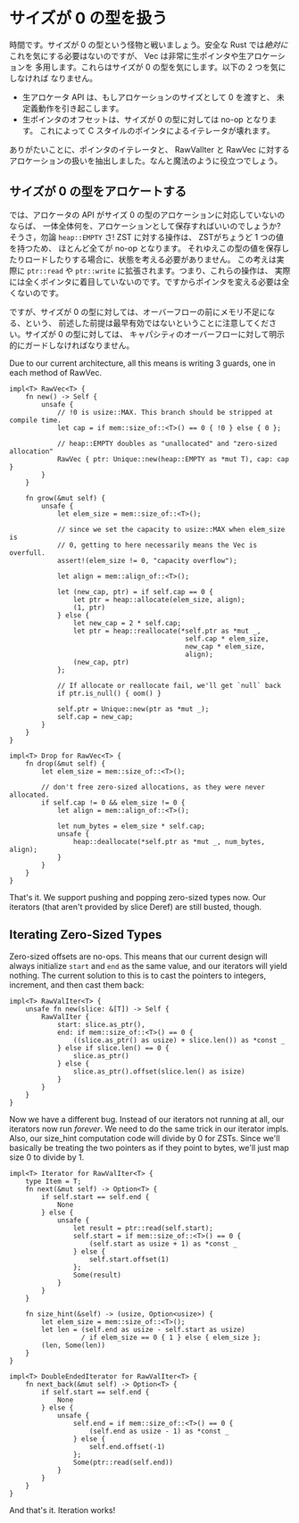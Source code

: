 <!--
# Handling Zero-Sized Types
-->

# サイズが 0 の型を扱う

<!--
It's time. We're going to fight the specter that is zero-sized types. Safe Rust
*never* needs to care about this, but Vec is very intensive on raw pointers and
raw allocations, which are exactly the two things that care about
zero-sized types. We need to be careful of two things:
-->

時間です。サイズが 0 の型という怪物と戦いましょう。安全な Rust では*絶対に*
これを気にする必要はないのですが、 Vec は非常に生ポインタや生アロケーションを
多用します。これらはサイズが 0 の型を気にします。以下の 2 つを気にしなければ
なりません。

<!--
* The raw allocator API has undefined behavior if you pass in 0 for an
  allocation size.
* raw pointer offsets are no-ops for zero-sized types, which will break our
  C-style pointer iterator.
-->

* 生アロケータ API は、もしアロケーションのサイズとして 0 を渡すと、
  未定義動作を引き起こします。
* 生ポインタのオフセットは、サイズが 0 の型に対しては no-op となります。
  これによって C スタイルのポインタによるイテレータが壊れます。

<!--
Thankfully we abstracted out pointer-iterators and allocating handling into
RawValIter and RawVec respectively. How mysteriously convenient.
-->

ありがたいことに、ポインタのイテレータと、 RawValIter と RawVec に対する
アロケーションの扱いを抽出しました。なんと魔法のように役立つでしょう。




<!--
## Allocating Zero-Sized Types
-->

## サイズが 0 の型をアロケートする

<!--
So if the allocator API doesn't support zero-sized allocations, what on earth
do we store as our allocation? Why, `heap::EMPTY` of course! Almost every operation
with a ZST is a no-op since ZSTs have exactly one value, and therefore no state needs
to be considered to store or load them. This actually extends to `ptr::read` and
`ptr::write`: they won't actually look at the pointer at all. As such we never need
to change the pointer.
-->

では、アロケータの API がサイズ 0 の型のアロケーションに対応していないのならば、
一体全体何を、アロケーションとして保存すればいいのでしょうか? そうさ，勿論 `heap::EMPTY` さ!
ZST に対する操作は、 ZSTがちょうど 1 つの値を持つため、 ほとんど全てが no-op となります。
それゆえこの型の値を保存したりロードしたりする場合に、状態を考える必要がありません。
この考えは実際に `ptr::read` や `ptr::write` に拡張されます。つまり、これらの操作は、
実際には全くポインタに着目していないのです。ですからポインタを変える必要は全くないのです。

<!--
Note however that our previous reliance on running out of memory before overflow is
no longer valid with zero-sized types. We must explicitly guard against capacity
overflow for zero-sized types.
-->

ですが、サイズが 0 の型に対しては、オーバーフローの前にメモリ不足になる、という、
前述した前提は最早有効ではないということに注意してください。サイズが 0 の型に対しては、
キャパシティのオーバーフローに対して明示的にガードしなければなりません。

Due to our current architecture, all this means is writing 3 guards, one in each
method of RawVec.

```rust,ignore
impl<T> RawVec<T> {
    fn new() -> Self {
        unsafe {
            // !0 is usize::MAX. This branch should be stripped at compile time.
            let cap = if mem::size_of::<T>() == 0 { !0 } else { 0 };

            // heap::EMPTY doubles as "unallocated" and "zero-sized allocation"
            RawVec { ptr: Unique::new(heap::EMPTY as *mut T), cap: cap }
        }
    }

    fn grow(&mut self) {
        unsafe {
            let elem_size = mem::size_of::<T>();

            // since we set the capacity to usize::MAX when elem_size is
            // 0, getting to here necessarily means the Vec is overfull.
            assert!(elem_size != 0, "capacity overflow");

            let align = mem::align_of::<T>();

            let (new_cap, ptr) = if self.cap == 0 {
                let ptr = heap::allocate(elem_size, align);
                (1, ptr)
            } else {
                let new_cap = 2 * self.cap;
                let ptr = heap::reallocate(*self.ptr as *mut _,
                                            self.cap * elem_size,
                                            new_cap * elem_size,
                                            align);
                (new_cap, ptr)
            };

            // If allocate or reallocate fail, we'll get `null` back
            if ptr.is_null() { oom() }

            self.ptr = Unique::new(ptr as *mut _);
            self.cap = new_cap;
        }
    }
}

impl<T> Drop for RawVec<T> {
    fn drop(&mut self) {
        let elem_size = mem::size_of::<T>();

        // don't free zero-sized allocations, as they were never allocated.
        if self.cap != 0 && elem_size != 0 {
            let align = mem::align_of::<T>();

            let num_bytes = elem_size * self.cap;
            unsafe {
                heap::deallocate(*self.ptr as *mut _, num_bytes, align);
            }
        }
    }
}
```

That's it. We support pushing and popping zero-sized types now. Our iterators
(that aren't provided by slice Deref) are still busted, though.




## Iterating Zero-Sized Types

Zero-sized offsets are no-ops. This means that our current design will always
initialize `start` and `end` as the same value, and our iterators will yield
nothing. The current solution to this is to cast the pointers to integers,
increment, and then cast them back:

```rust,ignore
impl<T> RawValIter<T> {
    unsafe fn new(slice: &[T]) -> Self {
        RawValIter {
            start: slice.as_ptr(),
            end: if mem::size_of::<T>() == 0 {
                ((slice.as_ptr() as usize) + slice.len()) as *const _
            } else if slice.len() == 0 {
                slice.as_ptr()
            } else {
                slice.as_ptr().offset(slice.len() as isize)
            }
        }
    }
}
```

Now we have a different bug. Instead of our iterators not running at all, our
iterators now run *forever*. We need to do the same trick in our iterator impls.
Also, our size_hint computation code will divide by 0 for ZSTs. Since we'll
basically be treating the two pointers as if they point to bytes, we'll just
map size 0 to divide by 1.

```rust,ignore
impl<T> Iterator for RawValIter<T> {
    type Item = T;
    fn next(&mut self) -> Option<T> {
        if self.start == self.end {
            None
        } else {
            unsafe {
                let result = ptr::read(self.start);
                self.start = if mem::size_of::<T>() == 0 {
                    (self.start as usize + 1) as *const _
                } else {
                    self.start.offset(1)
                };
                Some(result)
            }
        }
    }

    fn size_hint(&self) -> (usize, Option<usize>) {
        let elem_size = mem::size_of::<T>();
        let len = (self.end as usize - self.start as usize)
                  / if elem_size == 0 { 1 } else { elem_size };
        (len, Some(len))
    }
}

impl<T> DoubleEndedIterator for RawValIter<T> {
    fn next_back(&mut self) -> Option<T> {
        if self.start == self.end {
            None
        } else {
            unsafe {
                self.end = if mem::size_of::<T>() == 0 {
                    (self.end as usize - 1) as *const _
                } else {
                    self.end.offset(-1)
                };
                Some(ptr::read(self.end))
            }
        }
    }
}
```

And that's it. Iteration works!

